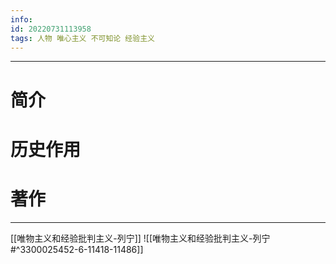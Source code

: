 ```yaml
---
info:
id: 20220731113958
tags: 人物 唯心主义 不可知论 经验主义
---
```

---
# 简介

# 历史作用

# 著作


---
[[唯物主义和经验批判主义-列宁]]
![[唯物主义和经验批判主义-列宁#^3300025452-6-11418-11486]]